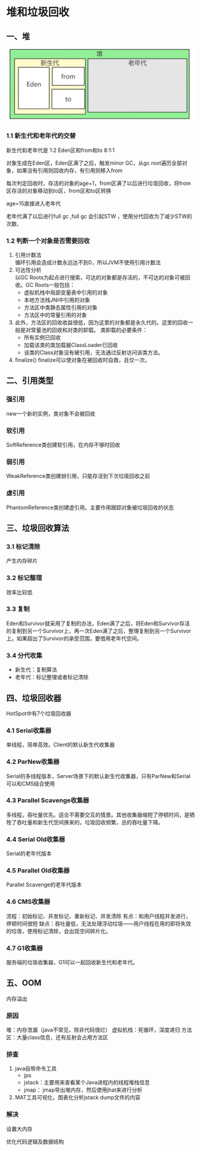 # 堆和垃圾回收

## 一、堆

![新生代和老年代](./新生代和老年代.png)

### 1.1 新生代和老年代的交替

新生代和老年代是 1:2
Eden区和from和to 8:1:1

对象生成在Eden区，Eden区满了之后，触发minor GC，从gc root遍历全部对象，如果没有引用则回收内存，有引用则移入from

每次判定回收时，存活的对象的age+1，from区满了以后进行垃圾回收，将from区存活的对象移动到to区，from区和to区转换

age=15直接进入老年代

老年代满了以后进行full gc ,full gc 会引起STW ，使用分代回收为了减少STW的次数、


### 1.2 判断一个对象是否需要回收
1. 引用计数法  
循环引用会造成计数永远达不到0，所以JVM不使用引用计数法
2. 可达性分析  
以GC Roots为起点进行搜索，可达的对象都是存活的，不可达的对象可被回收。GC Roots一般包括：  
   * 虚拟机栈中局部变量表中引用的对象
   * 本地方法栈JNI中引用的对象
   * 方法区中类静态属性引用的对象
   * 方法区中的常量引用的对象
3. 此外，方法区的回收收益很低，因为这里的对象都是永久代的。这里的回收一般是对常量池的回收和对类的卸载。
类卸载的必要条件：
   * 所有实例已回收
   * 加载该类的类加载器ClassLoader已回收
   * 该类的Class对象没有被引用，无法通过反射访问该类方法。
4. finalize()
finalize可以使对象在被回收时自救，且仅一次。

## 二、引用类型
### 强引用
new一个新的实例，类对象不会被回收
### 软引用
SoftReference类创建软引用，在内存不够时回收
### 弱引用
WeakReference类创建弱引用，只能存活到下次垃圾回收之前
### 虚引用
PhantomReference类创建虚引用。主要作用跟踪对象被垃圾回收的状态


## 三、垃圾回收算法

### 3.1 标记清除
产生内存碎片
### 3.2 标记整理
效率比较低
### 3.3 复制
Eden和Survivor就采用了复制的办法，Eden满了之后，将Eden和Survivor存活的复制到另一个Survivor上，再一次Eden满了之后，整理复制到另一个Survivor上。如果超出了Survivor的承受范围，要借用老年代空间。
### 3.4 分代收集
* 新生代：复制算法
* 老年代：标记整理或者标记清除

## 四、垃圾回收器
HotSpot中有7个垃圾回收器
### 4.1 Serial收集器
单线程，简单高效。Client的默认新生代收集器
### 4.2 ParNew收集器
Serial的多线程版本，Server场景下的默认新生代收集器，只有ParNew和Serial可以和CMS结合使用
### 4.3 Parallel Scavenge收集器
多线程，吞吐量优先。适合不需要交互的情景。其他收集器缩短了停顿时间，是牺牲了吞吐量和新生代空间换来的，垃圾回收频繁，总的吞吐量下降。
### 4.4 Serial Old收集器
Serial的老年代版本
### 4.5 Parallel Old收集器
Parallel Scavenge的老年代版本
### 4.6 CMS收集器
流程：初始标记、并发标记、重新标记、并发清除
有点：和用户线程并发进行，停顿时间很短
缺点：吞吐量低，无法处理浮动垃圾——用户线程在用的即将失效的垃圾，使用标记清除，会出现空间碎片化。
### 4.7 G1收集器
服务端的垃圾收集器，G1可以一起回收新生代和老年代。

## 五、OOM

内存溢出

### 原因

堆：内存泄漏（java不常见，除非代码很烂）
虚拟机栈：死循环，深度递归
方法区：大量class信息，还有反射会占用方法区

### 排查

1. java自带命令工具
	- jps
	- jstack：主要用来查看某个Java进程内的线程堆栈信息
	- jmap： jmap导出堆内存，然后使用jhat来进行分析
2. MAT工具可视化，图表化分析jstack dump文件的内容

### 解决

设置大内存

优化代码逻辑及数据结构